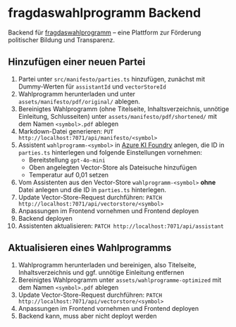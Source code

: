 # fragdaswahlprogramm Backend
Backend für [fragdaswahlprogramm](https://fragdaswahlprogramm.de) – eine Plattform zur Förderung politischer Bildung und Transparenz.

## Hinzufügen einer neuen Partei
1. Partei unter `src/manifesto/parties.ts` hinzufügen, zunächst mit Dummy-Werten für `assistantId` und `vectorStoreId`
2. Wahlprogramm herunterladen und unter `assets/manifesto/pdf/original/` ablegen.
3. Bereinigtes Wahlprogramm (ohne Titelseite, Inhaltsverzeichnis, unnötige Einleitung, Schlusseiten) unter `assets/manifesto/pdf/shortened/` mit dem Namen `<symbol>.pdf` ablegen
4. Markdown-Datei generieren: `PUT http://localhost:7071/api/manifesto/<symbol>`
5. Assistent `wahlprogramm-<symbol>` in [Azure KI Foundry](https://ai.azure.com/resource/vectorstore) anlegen, die ID in `parties.ts` hinterlegen und folgende Einstellungen vornehmen:
   - Bereitstellung `gpt-4o-mini`
   - Oben angelegten Vector-Store als Dateisuche hinzufügen
   - Temperatur auf 0,01 setzen
6. Vom Assistenten aus den Vector-Store `wahlprogramm-<symbol>` **ohne** Datei anlegen und die ID in `parties.ts` hinterlegen.
7. Update Vector-Store-Request durchführen: `PATCH http://localhost:7071/api/vectorstore/<symbol>`
8. Anpassungen im Frontend vornehmen und Frontend deployen
9. Backend deployen
10. Assistenten aktualisieren: `PATCH http://localhost:7071/api/assistant`

## Aktualisieren eines Wahlprogramms
1. Wahlprogramm herunterladen und bereinigen, also Titelseite, Inhaltsverzeichnis und ggf. unnötige Einleitung entfernen
2. Bereinigtes Wahlprogramm unter `assets/wahlprogramme-optimized` mit dem Namen `<symbol>.pdf` ablegen
3. Update Vector-Store-Request durchführen: `PATCH http://localhost:7071/api/vectorstore/<symbol>`
7. Anpassungen im Frontend vornehmen und Frontend deployen
8. Backend kann, muss aber nicht deployt werden